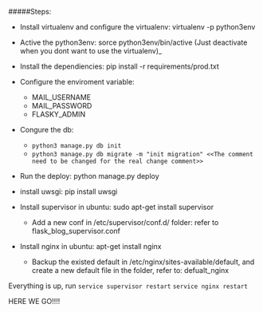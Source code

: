 #####Steps:
  * Install virtualenv and configure the virtualenv: virtualenv -p <python3 path> python3env
  * Active the python3env: sorce python3env/bin/active (Just deactivate when you dont want to use the virtualenv)_
  * Install the dependiencies: pip install -r requirements/prod.txt
  * Configure the enviroment variable:
    - MAIL_USERNAME
    - MAIL_PASSWORD 
    - FLASKY_ADMIN

  * Congure the db: 
    - ```python3 manage.py db init```
    - ```python3 manage.py db migrate -m "init migration" <<The comment need to be changed for the real change comment>>```

  * Run the deploy: python manage.py deploy
  * install uwsgi: pip install uwsgi

  * Install supervisor in ubuntu: sudo apt-get install supervisor
    * Add a new conf in /etc/supervisor/conf.d/ folder: refer to flask_blog_supervisor.conf

  * Install nginx in ubuntu: apt-get install nginx
    * Backup the existed default in /etc/nginx/sites-available/default, and create a new default file in the folder, refer to: defualt_nginx

  Everything is up, run 
    ```service supervisor restart```
    ```service nginx restart```

  HERE WE GO!!!!
